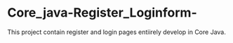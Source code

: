 # Core_java-Register_Loginform-
This project contain register and login pages entiirely develop in Core Java.

